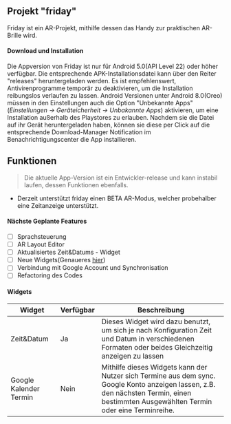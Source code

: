 ## Projekt "friday"
Friday ist ein AR-Projekt, mithilfe dessen das Handy zur praktischen AR-Brille wird.

#### Download und Installation
Die Appversion von Friday ist nur für Android 5.0(API Level 22) oder höher verfügbar. Die entsprechende APK-Installationsdatei kann über den Reiter "releases" heruntergeladen werden. Es ist empfehlenswert, Antivirenprogramme temporär zu deaktivieren, um die Installation reibungslos verlaufen zu lassen. Android Versionen unter Android 8.0(Oreo) müssen in den Einstellungen auch die Option "Unbekannte Apps" (_Einstellungen -> Geräteicherheit -> Unbakannte Apps_) aktivieren, um eine Installation außerhalb des Playstores zu erlauben. Nachdem sie die Datei auf ihr Gerät heruntergeladen haben, können sie diese per Click auf die entsprechende Download-Manager Notification im Benachrichtigungscenter die App installieren.

## Funktionen
> Die aktuelle App-Version ist ein Entwickler-release und kann instabil laufen, dessen Funktionen ebenfalls.
- Derzeit unterstützt friday einen BETA AR-Modus, welcher probehalber eine Zeitanzeige unterstützt.
#### Nächste Geplante Features
- [ ] Sprachsteuerung
- [ ] AR Layout Editor
- [ ] Aktualisiertes Zeit&Datums - Widget
- [ ] Neue Widgets(Genaueres [hier](#widgets))
- [ ] Verbindung mit Google Account und Synchronisation
- [ ] Refactoring des Codes

#### Widgets
Widget | Verfügbar | Beschreibung
-------|-----------|-------------
Zeit&Datum|Ja|Dieses Widget wird dazu benutzt, um sich je nach Konfiguration Zeit und Datum in verschiedenen Formaten oder beides Gleichzeitig anzeigen zu lassen
Google Kalender Termin|Nein|Mithilfe dieses Widgets kann der Nutzer sich Termine aus dem sync. Google Konto anzeigen lassen, z.B. den nächsten Termin, einen bestimmten Ausgewählten Termin oder eine Terminreihe.
